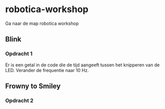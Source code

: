 # robotica-workshop

Ga naar de map robotica workshop

## Blink
### Opdracht 1
Er is een getal in de code die de tijd aangeeft tussen het knipperen van de LED. Verander de frequentie naar 10 Hz.

## Frowny to Smiley
### Opdracht 2
